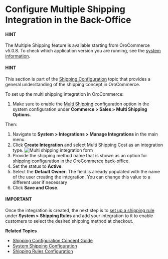 <a id="doc-integrations-multi-shipping"></a>

# Configure Multiple Shipping Integration in the Back-Office

#### HINT
The Multiple Shipping feature is available starting from OroCommerce v5.0.8. To check which application version you are running, see the [system information](../../system-information/index.md#system-information).

#### HINT
This section is part of the [Shipping Configuration](../../../../concept-guides/shipping-configuration/index.md#admin-guide-shipping) topic that provides a general understanding of the shipping concept in OroCommerce.

To set up the multi shipping integration in OroCommerce:

1. Make sure to enable the [Multi Shipping](../../configuration/commerce/sales/global-multi-shipping.md#user-guide-system-configuration-commerce-sales-multi-shipping) configuration option in the system configuration under **Commerce > Sales > Multi Shipping Options**.

Then:

1. Navigate to **System > Integrations > Manage Integrations** in the main menu.
2. Click **Create Integration** and select Multi Shipping Cost as an integration type.
   ![Multi shipping integration form](user/img/system/integrations/multi-shipping-integration.png)
3. Provide the shipping method name that is shown as an option for shipping configuration in the OroCommerce back-office.
4. Set the status to **Active**.
5. Select the **Default Owner**. The field is already populated with the name of the user creating the integration. You can change this value to a different user if necessary
6. Click **Save and Close**.

#### IMPORTANT
Once the integration is created, the next step is to [set up a shipping rule](../../shipping-rules/index.md#sys-shipping-rules) under **System > Shipping Rules** and add your integration to it to enable customers to select the desired shipping method at checkout.

**Related Topics**

* [Shipping Configuration Concept Guide](../../../../concept-guides/shipping-configuration/index.md#admin-guide-shipping)
* [System Shipping Configuration](../../configuration/commerce/shipping/index.md#configuration-guide-commerce-configuration-shipping)
* [Shipping Rules Configuration](../../shipping-rules/index.md#sys-shipping-rules)
